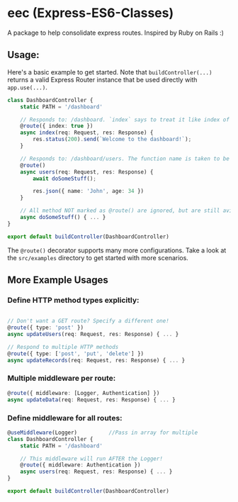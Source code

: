 # eec (Express-ES6-Classes)
A package to help consolidate express routes. Inspired by Ruby on Rails :)

## Usage:

Here's a basic example to get started. Note that `buildController(...)` returns a valid Express Router instance that be used directly with `app.use(...)`.

```typescript
class DashboardController {
    static PATH = '/dashboard'

    // Responds to: /dashboard. `index` says to treat it like index of the PATH
    @route({ index: true })
    async index(req: Request, res: Response) {
        res.status(200).send(`Welcome to the dashboard!`);
    }

    // Responds to: /dashboard/users. The function name is taken to be the endpoint!
    @route()
    async users(req: Request, res: Response) {
        await doSomeStuff();

        res.json({ name: 'John', age: 34 })
    }

    // All method NOT marked as @route() are ignored, but are still avilable in each route.
    async doSomeStuff() { ... }
}

export default buildController(DashboardController)
```

The `@route()` decorator supports many more configurations. Take a look at the `src/examples` directory to get started with more scenarios.

## More Example Usages
### Define HTTP method types explicitly:
```typescript

// Don't want a GET route? Specify a different one!
@route({ type: 'post' })
async updateUsers(req: Request, res: Response) { ... }

// Respond to multiple HTTP methods
@route({ type: ['post', 'put', 'delete'] })
async updateRecords(req: Request, res: Response) { ... }
```

### Multiple middleware per route:
```typescript
@route({ middleware: [Logger, Authentication] })
async updateData(req: Request, res: Response) { ... }
```

### Define middleware for all routes:
```typescript
@useMiddleware(Logger)          //Pass in array for multiple
class DashboardController {
    static PATH = '/dashboard'

    // This middleware will run AFTER the Logger!
    @route({ middleware: Authentication })
    async users(req: Request, res: Response) { ... }
}

export default buildController(DashboardController)
```